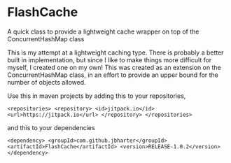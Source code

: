 # FlashCache
A quick class to provide a lightweight cache wrapper on top of the ConcurrentHashMap class

This is my attempt at a lightweight caching type. There is probably a better built in implementation, but since I like to make things more difficult for myself, I created one on my own! This was created as an extension on the ConcurrentHashMap class, in an effort to provide an upper bound for the number of objects allowed.

Use this in maven projects by adding this to your repositories,

`
<repositories>
		<repository>
		    <id>jitpack.io</id>
		    <url>https://jitpack.io</url>
		</repository>
</repositories>
`

and this to your dependencies

`
<dependency>
	  <groupId>com.github.jbharter</groupId>
	  <artifactId>FlashCache</artifactId>
	  <version>RELEASE-1.0.2</version>
</dependency>
`
